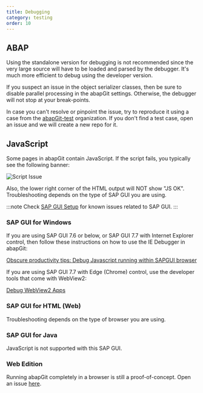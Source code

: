 ```yaml
---
title: Debugging
category: testing
order: 10
---
```


## ABAP

Using the standalone version for debugging is not recommended since the very large source will have to be loaded and parsed by the debugger. It's much more efficient to debug using the developer version.

If you suspect an issue in the object serializer classes, then be sure to disable parallel processing in the abapGit settings. Otherwise, the debugger will not stop at your break-points. 

In case you can't resolve or pinpoint the issue, try to reproduce it using a case from the [abapGit-test](https://github.com/abapGit-tests) organization. If you don't find a test case, open an issue and we will create a new repo for it.

## JavaScript

Some pages in abapGit contain JavaScript. If the script fails, you typically see the following banner:

![Script Issue](https://user-images.githubusercontent.com/59966492/155704923-e1f7dd32-36cc-456c-9b02-dfb10fdb564b.png)

Also, the lower right corner of the HTML output will NOT show "JS OK". Troubleshooting depends on the type of SAP GUI you are using.

:::note
Check [SAP GUI Setup](/user-guid/setup/sapgui.html) for known issues related to SAP GUI.
:::

### SAP GUI for Windows

If you are using SAP GUI 7.6 or below, or SAP GUI 7.7 with Internet Explorer control, then follow these instructions on how to use the IE Debugger in abapGit:

[Obscure productivity tips: Debug Javascript running within SAPGUI browser](https://blogs.sap.com/2019/03/22/obscure-productivity-tips-debug-javascript-running-within-sapgui-browser/)

If you are using SAP GUI 7.7 with Edge (Chrome) control, use the developer tools that come with WebView2:

[Debug WebView2 Apps](https://docs.microsoft.com/en-us/microsoft-edge/webview2/how-to/debug?tabs=devtools)

### SAP GUI for HTML (Web)

Troubleshooting depends on the type of browser you are using. 

### SAP GUI for Java

JavaScript is not supported with this SAP GUI. 

### Web Edition

Running abapGit completely in a browser is still a proof-of-concept. Open an issue [here](https://github.com/abapGit/web-edition). 
